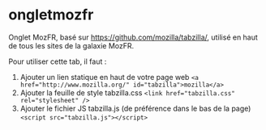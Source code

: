 ﻿ongletmozfr
===========

Onglet MozFR, basé sur https://github.com/mozilla/tabzilla/, utilisé en haut de tous les sites de la galaxie MozFR.

Pour utiliser cette tab, il faut :

1. Ajouter un lien statique en haut de votre page web
    ```<a href="http://www.mozilla.org/" id="tabzilla">mozilla</a>```
2. Ajouter la feuille de style tabzilla.css
    ```<link href="tabzilla.css" rel="stylesheet" />```
3. Ajouter le fichier JS tabzilla.js (de préférence dans le bas de la page)  
    ```<script src="tabzilla.js"></script>```